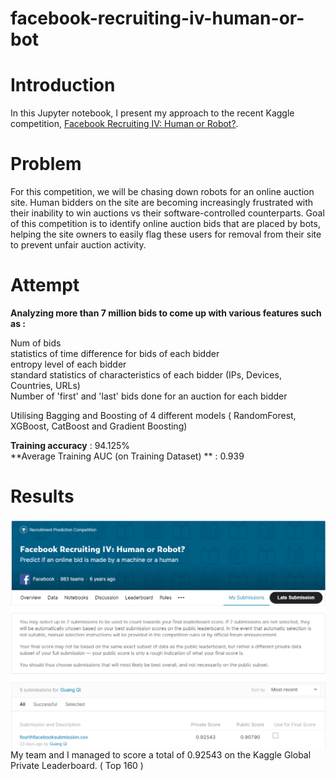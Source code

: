 # facebook-recruiting-iv-human-or-bot

# Introduction
In this Jupyter notebook, I present my approach to the recent Kaggle competition, [Facebook Recruiting IV: Human or Robot?](https://www.kaggle.com/c/facebook-recruiting-iv-human-or-bot). 

# Problem
For this competition, we will be chasing down robots for an online auction site. Human bidders on the site are becoming increasingly frustrated with their inability to win auctions vs their software-controlled counterparts. Goal of this competition is to identify online auction bids that are placed by bots, helping the site owners to easily flag these users for removal from their site to prevent unfair auction activity.


# Attempt

**Analyzing more than 7 million bids to come up with various features such as :** <br>

Num of bids<br>
statistics of time difference for bids of each bidder<br>
entropy level of each bidder<br>
standard statistics of characteristics of each bidder (IPs, Devices, Countries, URLs)<br>
Number of 'first' and 'last' bids done for an auction for each bidder<br>

Utilising Bagging and Boosting of 4 different models ( RandomForest, XGBoost, CatBoost and Gradient Boosting)<br>

**Training accuracy** : 94.125% <br>
**Average Training AUC (on Training Dataset) ** : 0.939 <br>


# Results 
![](./facebook_submission.png)
My team and I managed to score a total of 0.92543 on the Kaggle Global Private Leaderboard. ( Top 160 )

